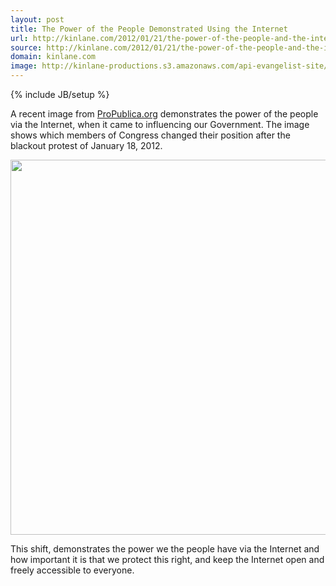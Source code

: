 ```yaml
---
layout: post
title: The Power of the People Demonstrated Using the Internet
url: http://kinlane.com/2012/01/21/the-power-of-the-people-and-the-internet-demonstrated/
source: http://kinlane.com/2012/01/21/the-power-of-the-people-and-the-internet-demonstrated/
domain: kinlane.com
image: http://kinlane-productions.s3.amazonaws.com/api-evangelist-site/blog/sopa-opera-count.png
---
```

{% include JB/setup %}

<p>
     A recent image from <a href="http://projects.propublica.org/sopa/">ProPublica.org</a> demonstrates the power of the people via the Internet, when it came to influencing our Government.  The image shows which members of Congress changed their position after the blackout protest of January 18, 2012.  
</p>
<p>
      
</p>
<p>
     <a href="http://projects.propublica.org/sopa/"><img class="c1" src="http://kinlane-productions.s3.amazonaws.com/government/sopa-opera-count.png" alt="" width="600" /></a>
</p>
<p>
      
</p>
<p>
     This shift, demonstrates the power we the people have via the Internet and how important it is that we protect this right, and keep the Internet open and freely accessible to everyone.  
</p>